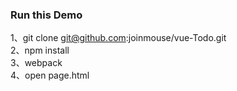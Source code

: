 ### Run this Demo  
1、git clone git@github.com:joinmouse/vue-Todo.git  
2、npm install  
3、webpack  
4、open page.html 






 


